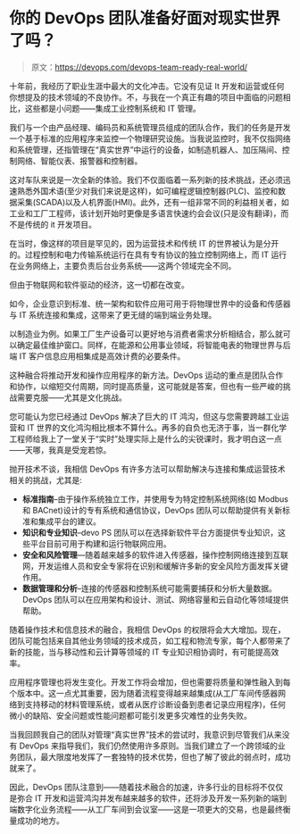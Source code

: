 # 你的 DevOps 团队准备好面对现实世界了吗？

> 原文：<https://devops.com/devops-team-ready-real-world/>

十年前，我经历了职业生涯中最大的文化冲击。它没有见证 It 开发和运营或任何你想提及的技术领域的不良协作。不，与我在一个真正有趣的项目中面临的问题相比，这些都是小问题——集成工业控制系统和 IT 管理。

我们与一个由产品经理、编码员和系统管理员组成的团队合作，我们的任务是开发一个基于标准的应用程序来监控一个物理研究设施。当我说监控时，我不仅指网络和系统管理，还指管理在“真实世界”中运行的设备，如制造机器人、加压隔间、控制网络、智能仪表、报警器和控制器。

这对车队来说是一次全新的体验。我们不仅面临着一系列新的技术挑战，还必须迅速熟悉外国术语(至少对我们来说是这样)，如可编程逻辑控制器(PLC)、监控和数据采集(SCADA)以及人机界面(HMI)。此外，还有一组非常不同的利益相关者，如工业和工厂工程师，该计划开始时更像是多语言快速约会会议(只是没有翻译)，而不是传统的 it 开发项目。

在当时，像这样的项目是罕见的，因为运营技术和传统 IT 的世界被认为是分开的。过程控制和电力传输系统运行在具有专有协议的独立控制网络上，而 IT 运行在业务网络上，主要负责后台业务系统——这两个领域完全不同。

但由于物联网和软件驱动的经济，这一切都在改变。

如今，企业意识到标准、统一架构和软件应用可用于将物理世界中的设备和传感器与 IT 系统连接和集成，这带来了更无缝的端到端业务处理。

以制造业为例。如果工厂生产设备可以更好地与消费者需求分析相结合，那么就可以确定最佳维护窗口。同样，在能源和公用事业领域，将智能电表的物理世界与后端 IT 客户信息应用相集成是高效计费的必要条件。

这种融合将推动开发和操作应用程序的新方法。DevOps 运动的重点是团队合作和协作，以缩短交付周期，同时提高质量，这可能就是答案，但也有一些严峻的挑战需要克服——尤其是文化挑战。

您可能认为您已经通过 DevOps 解决了巨大的 IT 鸿沟，但这与您需要跨越工业运营和 IT 世界的文化鸿沟相比根本不算什么。再多的自负也无济于事，当一群化学工程师给我上了一堂关于“实时”处理实际上是什么的尖锐课时，我才明白这一点——天哪，我真是受宠若惊。

抛开技术不谈，我相信 DevOps 有许多方法可以帮助解决与连接和集成运营技术相关的挑战，尤其是:

*   **标准指南**–由于操作系统独立工作，并使用专为特定控制系统网络(如 Modbus 和 BACnet)设计的专有系统和通信协议，DevOps 团队可以帮助提供有关新标准和集成平台的建议。
*   **知识和专业知识**–devo PS 团队可以在选择新软件平台方面提供专业知识，这些平台目前可用于构建和运行物联网应用。
*   **安全和风险管理**—随着越来越多的软件进入传感器，操作控制网络连接到互联网，开发运维人员和安全专家将在识别和缓解许多新的安全风险方面发挥关键作用。
*   **数据管理和分析**–连接的传感器和控制系统可能需要捕获和分析大量数据。DevOps 团队可以在应用架构和设计、测试、网络容量和云自动化等领域提供帮助。

随着操作技术和信息技术的融合，我相信 DevOps 的权限将会大大增加。现在，团队可能包括来自其他业务领域的技术成员，如工程和物流专家，每个人都带来了新的技能，当与移动性和云计算等领域的 IT 专业知识相协调时，有可能提高效率。

应用程序管理也将发生变化。开发工作将会增加，但也需要将质量和弹性融入到每个版本中。这一点尤其重要，因为随着流程变得越来越集成(从工厂车间传感器网络到支持移动的材料管理系统，或者从医疗诊断设备到患者记录应用程序)，任何微小的缺陷、安全问题或性能问题都可能引发更多灾难性的业务失败。

当我回顾我自己的团队对管理“真实世界”技术的尝试时，我意识到尽管我们从来没有 DevOps 来指导我们，我们仍然使用许多原则。当我们建立了一个跨领域的业务团队，最大限度地发挥了一套独特的技术优势，但也了解了彼此的弱点时，成功就来了。

因此，DevOps 团队注意到——随着技术融合的加速，许多行业的目标将不仅仅是弥合 IT 开发和运营鸿沟并发布越来越多的软件，还将涉及开发一系列新的端到端数字化业务流程——从工厂车间到会议室——这是一项更大的交易，也是最终衡量成功的地方。